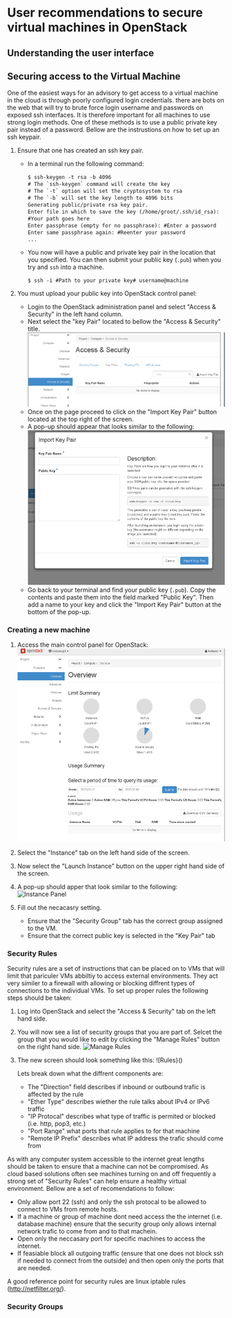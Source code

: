User recommendations to secure virtual machines in OpenStack
============================================================

Understanding the user interface
--------------------------------

Securing access to the Virtual Machine
--------------------------------------

One of the easiest ways for an advisory to get access to a virtual machine in the cloud is through poorly configured login credentials. there are bots on the web that will try to brute force login username and passwords on exposed ssh interfaces. It is therefore important for all machines to use strong login methods. One of these methods is to use a public private key pair instead of a password. Bellow are the instrustions on how to set up an ssh keypair. 

1. Ensure that one has created an ssh key pair.
    * In a terminal run the following command:
        ```
        $ ssh-keygen -t rsa -b 4096
        # The `ssh-keygen` command will create the key
        # The `-t` option will set the cryptosystem to rsa
        # The `-b` will set the key length to 4096 bits 
        Generating public/private rsa key pair.
        Enter file in which to save the key (/home/groot/.ssh/id_rsa): #Your path goes here
        Enter passphrase (empty for no passphrase): #Enter a password
        Enter same passphrase again: #Reenter your password
        ...
        ``` 
    * You now will have a public and private key pair in the location that you specified. You can then submit your public key (`.pub`) when you try and `ssh` into a machine. 
        ```
        $ ssh -i #Path to your private key# username@machine
        ```

2. You must upload your public key into OpenStack control panel:
    * Login to the OpenStack administration panel and select "Access & Security" in the left hand column. 
    * Next select the "key Pair" located to bellow the "Access & Security" title.
        ![Key Pair field](/UserRecomendation/pic/2017-02-13-211146_956x359_scrot.png)
    * Once on the page proceed to click on the "Import Key Pair" button located at the top right of the screen.
    * A pop-up should appear that looks similar to the following:
        ![Key Import](/UserRecomendation/pic/2017-02-13-211418_811x636_scrot.png)
    * Go back to your terminal and find your public key (`.pub`). Copy the contents and paste them into the field marked "Public Key". Then add a name to your key and click the "Import Key Pair" button at the bottom of the pop-up.

### Creating a new machine ###

1. Access the main control panel for OpenStack:
   ![Control Panel](/UserRecomendation/pic/2017-02-13-110643_954x888_scrot.png)

2. Select the "Instance" tab on the left hand side of the screen.

3. Now select the "Launch Instance" button on the upper right hand side of the screen. 

4. A pop-up should apper that look similar to the following:
   ![Instance Panel]()
   
5. Fill out the necacasry setting. 
   * Ensure that the "Security Group" tab has the correct group assigned to the VM.
   * Ensure that the correct public key is selected in the "Key Pair" tab

### Security Rules ###

Security rules are a set of instructions that can be placed on to VMs that will limit that pariculer VMs abbiltiy to access external environments. They act very similer to a firewall with allowing or blocking diffrent types of connections to the individual VMs. To set up proper rules the following steps should be taken:

1. Log into OpenStack and select the "Access & Security" tab on the left hand side. 

2. You will now see a list of security groups that you are part of. Selcet the group that you would like to edit by clicking the "Manage Rules" button on the right hand side. 
   ![Manage Rules]()
   
3. The new screen should look something like this:
   ![Rules}()
   
   Lets break down what the diffrent components are:
   * The "Direction" field describes if inbound or outbound trafic is affected by the rule
   * "Ether Type" describes wiether the rule talks about IPv4 or IPv6 traffic
   * "IP Protocal" describes what type of traffic is permited or blocked (i.e. http, pop3, etc.)
   * "Port Range" what ports that rule applies to for that machine
   * "Remote IP Prefix" describes what IP address the trafic should come from

As with any computer system accessible to the internet great lengths should be taken to ensure that a machine can not be compromised. As cloud based solutions often see machines turning on and off frequently a strong set of "Security Rules" can help ensure a healthy virtual environment. Bellow are a set of recomendations to follow:
* Only allow port 22 (ssh) and only the ssh protocal to be allowed to connect to VMs from remote hosts. 
* If a machine or group of machine dont need access the the internet (i.e. database machine) ensure that the security group only allows internal network trafic to come from and to that machein. 
* Open only the neccasary port for specific machines to access the internet.
* If feasiable block all outgoing traffic (ensure that one does not block ssh if needed to connect from the outside) and then open only the ports that are needed. 

A good reference point for security rules are linux iptable rules (http://netfilter.org/).

### Security Groups ###
